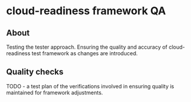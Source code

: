 # cloud-readiness framework QA

## About

Testing the tester approach.  Ensuring the quality and accuracy of cloud-readiness test framework as changes are introduced.

## Quality checks

TODO - a test plan of the verifications involved in ensuring quality is maintained for framework adjustments.